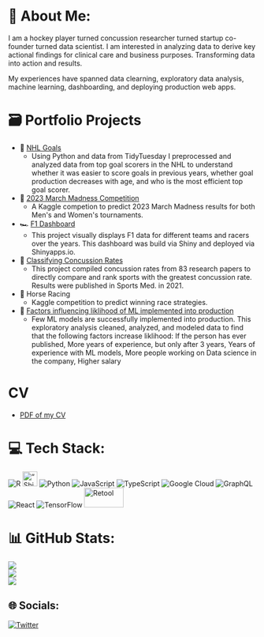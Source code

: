 # 👋 About Me:
I am a hockey player turned concussion researcher turned startup co-founder turned data scientist. I am interested in analyzing data to derive key actional findings for clinical care and business purposes. Transforming data into action and results.

My experiences have spanned data clearning, exploratory data analysis, machine learning, dashboarding, and deploying production web apps. 

# 🗃️ Portfolio Projects
* 🏒 [NHL Goals](https://github.com/kvp1918/tidytues_hockeygoals_python)
  *  Using Python and data from TidyTuesday I preprocessed and analyzed data from top goal scorers in the NHL to understand whether it was easier to score goals in previous years, whether goal production decreases with age, and who is the most efficient top goal scorer.
* 🏀 [2023 March Madness Competition](https://www.kaggle.com/code/katevanpelt/2023-ncaa-march-madness-predictions)
  * A Kaggle competion to predict 2023 March Madness results for both Men's and Women's tournaments.
* 🏎️ [F1 Dashboard](https://kvp1918.shinyapps.io/f1_dashboard/)
  * This project visually displays F1 data for different teams and racers over the years. This dashboard was build via Shiny and deployed via Shinyapps.io.
* 🧠 [Classifying Concussion Rates](https://pubmed.ncbi.nlm.nih.gov/33721284/)
  * This project compiled concussion rates from 83 research papers to directly compare and rank sports with the greatest concussion rate. Results were published in Sports Med. in 2021.
* 🏇 Horse Racing
  * Kaggle competition to predict winning race strategies. 
* 🤖 [Factors influencing liklihood of ML implemented into production](https://www.kaggle.com/code/katevanpelt/what-influences-the-use-of-ml-in-production)
  * Few ML models are successfully implemented into production. This exploratory analysis cleaned, analyzed, and modeled data to find that the following factors increase liklihood: If the person has ever published, More years of experience, but only after 3 years, Years of experience with ML models, More people working on Data science in the company, Higher salary

# CV
* [PDF of my CV](https://github.com/kvp1918/cv/blob/main/CV/CV.pdf)

# 💻 Tech Stack:
![R](https://img.shields.io/badge/r-%23276DC3.svg?style=for-the-badge&logo=r&logoColor=white) <img src="https://user-images.githubusercontent.com/53526842/226066208-eeb4f428-1184-4855-9026-b944cefabd27.png" alt= “Shiny” width=30 height=30> ![Python](https://img.shields.io/badge/python-3670A0?style=for-the-badge&logo=python&logoColor=ffdd54) ![JavaScript](https://img.shields.io/badge/javascript-%23323330.svg?style=for-the-badge&logo=javascript&logoColor=%23F7DF1E) ![TypeScript](https://img.shields.io/badge/typescript-%23007ACC.svg?style=for-the-badge&logo=typescript&logoColor=white) ![Google Cloud](https://img.shields.io/badge/Google%20Cloud-%234285F4.svg?style=for-the-badge&logo=google-cloud&logoColor=white) ![GraphQL](https://img.shields.io/badge/-GraphQL-E10098?style=for-the-badge&logo=graphql&logoColor=white) ![React](https://img.shields.io/badge/react-%2320232a.svg?style=for-the-badge&logo=react&logoColor=%2361DAFB) ![TensorFlow](https://img.shields.io/badge/TensorFlow-%23FF6F00.svg?style=for-the-badge&logo=TensorFlow&logoColor=white) <img src="https://user-images.githubusercontent.com/53526842/226066803-67e7cb95-52df-4222-b6f9-c63d5eedae5d.png" alt="Retool" width=80, height=40 />


# 📊 GitHub Stats:
![](https://github-readme-stats.vercel.app/api?username=kvp1918&theme=tokyonight&hide_border=false&include_all_commits=false&count_private=false)<br/>
![](https://github-readme-streak-stats.herokuapp.com/?user=kvp1918&theme=tokyonight&hide_border=false)<br/>
![](https://github-readme-stats.vercel.app/api/top-langs/?username=kvp1918&theme=tokyonight&hide_border=false&include_all_commits=false&count_private=false&layout=compact)

## 🌐 Socials:
[![Twitter](https://img.shields.io/badge/Twitter-%231DA1F2.svg?logo=Twitter&logoColor=white)](https://twitter.com/oconnor_kl) 


<!-- ## 🏆 GitHub Trophies
![](https://github-profile-trophy.vercel.app/?username=kvp1918&theme=tokyonight&no-frame=false&no-bg=true&margin-w=4)

## 🐦 Latest Tweet
[![](https://gtce.itsvg.in/api?username=oconnor_kl)](https://github.com/VishwaGauravIn/github-twitter-card-embed)

---
[![](https://visitcount.itsvg.in/api?id=kvp1918&icon=0&color=0)](https://visitcount.itsvg.in) -->
